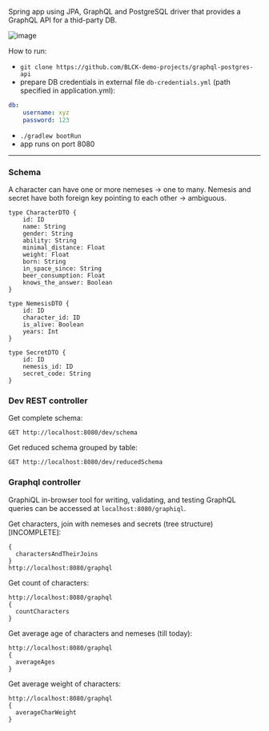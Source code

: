 Spring app using JPA, GraphQL and PostgreSQL driver that provides a GraphQL API for a thid-party DB.


![image](https://github.com/user-attachments/assets/a17ed145-00dc-4abf-b2b8-64108ef4031a)

How to run:
- `git clone https://github.com/BLCK-demo-projects/graphql-postgres-api`
- prepare DB credentials in external file `db-credentials.yml` (path specified in application.yml):
```yaml
db:
    username: xyz
    password: 123
```
- `./gradlew bootRun`
- app runs on port 8080

---

### Schema

A character can have one or more nemeses -> one to many. Nemesis and secret have both foreign key pointing to each other -> ambiguous.
```
type CharacterDTO {
    id: ID
    name: String
    gender: String
    ability: String
    minimal_distance: Float
    weight: Float
    born: String
    in_space_since: String
    beer_consumption: Float
    knows_the_answer: Boolean
}

type NemesisDTO {
    id: ID
    character_id: ID
    is_alive: Boolean
    years: Int
}

type SecretDTO {
    id: ID
    nemesis_id: ID
    secret_code: String
}
```

### Dev REST controller

Get complete schema:
```
GET http://localhost:8080/dev/schema
```

Get reduced schema grouped by table:
```
GET http://localhost:8080/dev/reducedSchema
```

### Graphql controller

GraphiQL in-browser tool for writing, validating, and testing GraphQL queries can be accessed at `localhost:8080/graphiql`.

Get characters, join with nemeses and secrets (tree structure) [INCOMPLETE]:
```
{
  charactersAndTheirJoins
}
http://localhost:8080/graphql
```

Get count of characters:
```
http://localhost:8080/graphql
{
  countCharacters
}
```

Get average age of characters and nemeses (till today):
```
http://localhost:8080/graphql
{
  averageAges
}
```

Get average weight of characters:
```
http://localhost:8080/graphql
{
  averageCharWeight
}
```

